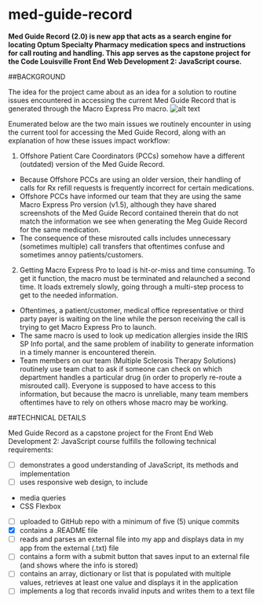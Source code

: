 # med-guide-record
**Med Guide Record (2.0) is new app that acts as a search engine for locating Optum Specialty Pharmacy medication specs and instructions for call routing and handling. 
This app serves as the capstone project for the Code Louisville Front End Web Development 2: JavaScript course.**

##BACKGROUND

The idea for the project came about as an idea for a solution to routine issues encountered in accessing the current Med Guide Record that is generated through the Macro Express Pro macro. 
![alt text](https://github.com/American-Tahiti/med-guide-record/MacroExpress.png?raw=true)

Enumerated below are the two main issues we routinely encounter in using the current tool for accessing the Med Guide Record, along with an explanation of how these issues impact workflow:

1. Offshore Patient Care Coordinators (PCCs) somehow have a different (outdated) version of the Med Guide Record. 
- Because Offshore PCCs are using an older version, their handling of calls for Rx refill requests is frequently incorrect for certain medications. 
- Offshore PCCs have informed our team that they are using the same Macro Express Pro version (v1.5), although they have shared screenshots of the Med Guide Record contained therein that do not match the information we see when generating the Meg Guide Record for the same medication.
- The consequence of these misrouted calls includes unnecessary (sometimes multiple) call transfers that oftentimes confuse and sometimes annoy patients/customers.
2. Getting Macro Express Pro to load is hit-or-miss and time consuming. To get it function, the macro must be terminated and relaunched a second time. It loads extremely slowly, going through a multi-step process to get to the needed information. 
- Oftentimes, a patient/customer, medical office representative or third party payer is waiting on the line while the person receiving the call is trying to get Macro Express Pro to launch. 
- The same macro is used to look up medication allergies inside the IRIS SP Info portal, and the same problem of inability to generate information in a timely manner is encountered therein. 
- Team members on our team (Multiple Sclerosis Therapy Solutions) routinely use team chat to ask if someone can check on which department handles a particular drug (in order to properly re-route a misrouted call). Everyone is supposed to have access to this information, but because the macro is unreliable, many team members oftentimes have to rely on others whose macro may be working. 

##TECHNICAL DETAILS

Med Guide Record as a capstone project for the Front End Web Development 2: JavaScript course fulfills the following technical requirements:

- [ ] demonstrates a good understanding of JavaScript, its methods and implementation
- [ ] uses responsive web design, to include
 - media queries
 - CSS Flexbox
- [ ] uploaded to GitHub repo with a minimum of five (5) unique commits
- [x] contains a .README file
- [ ] reads and parses an external file into my app and displays data in my app from the external (.txt) file
- [ ] contains a form with a submit button that saves input to an external file (and shows where the info is stored)
- [ ] contains an array, dictionary or list that is populated with multiple values, retrieves at least one value and displays it in the application
- [ ] implements a log that records invalid inputs and writes them to a text file  
